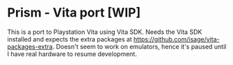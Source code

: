 # Prism - Vita port [WIP]
This is a port to Playstation Vita using Vita SDK.
Needs the Vita SDK installed and expects the extra packages at https://github.com/isage/vita-packages-extra.
Doesn't seem to work on emulators, hence it's paused until I have real hardware to resume development.